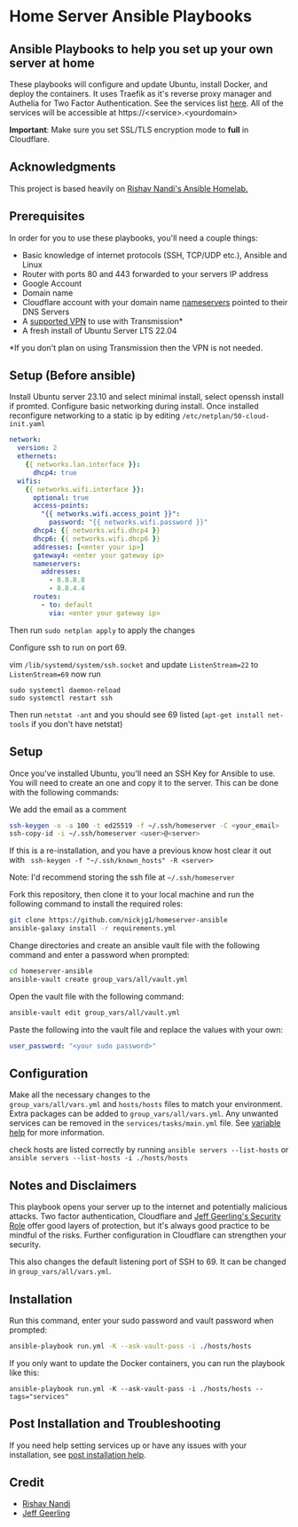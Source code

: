 # Home Server Ansible Playbooks

## Ansible Playbooks to help you set up your own server at home

These playbooks will configure and update Ubuntu, install Docker, and deploy the containers.
It uses Traefik as it's reverse proxy manager and Authelia for Two Factor Authentication. See the services list [here](serviceslist.md). All of the services will be accessible at https://\<service>.\<yourdomain>

**Important**: Make sure you set SSL/TLS encryption mode to **full** in Cloudflare.

## Acknowledgments

This project is based heavily on [Rishav Nandi's Ansible Homelab.](https://github.com/rishavnandi/ansible_homelab)

## Prerequisites

In order for you to use these playbooks, you'll need a couple things:

- Basic knowledge of internet protocols (SSH, TCP/UDP etc.), Ansible and Linux
- Router with ports 80 and 443 forwarded to your servers IP address
- Google Account
- Domain name
- Cloudflare account with your domain name [nameservers](https://www.youtube.com/watch?v=uqlo3lCqiy0) pointed to their DNS Servers
- A [supported VPN](https://haugene.github.io/docker-transmission-openvpn/supported-providers/) to use with Transmission*
- A fresh install of Ubuntu Server LTS 22.04

*If you don't plan on using Transmission then the VPN is not needed.

## Setup (Before ansible)

Install Ubuntu server 23.10 and select minimal install, select openssh install if promted. Configure basic networking during install.
Once installed reconfigure networking to a static ip by editing `/etc/netplan/50-cloud-init.yaml`

```yaml
network:
  version: 2
  ethernets:
    {{ networks.lan.interface }}:
      dhcp4: true
  wifis:
    {{ networks.wifi.interface }}:
      optional: true
      access-points:
        "{{ networks.wifi.access_point }}":
          password: "{{ networks.wifi.password }}"
      dhcp4: {{ networks.wifi.dhcp4 }}
      dhcp6: {{ networks.wifi.dhcp6 }}
      addresses: [<enter your ip>]
      gateway4: <enter your gateway ip>
      nameservers:
        addresses:
          - 8.8.8.8
          - 8.8.4.4
      routes:
        - to: default
          via: <enter your gateway ip>
```

Then run `sudo netplan apply` to apply the changes

Configure ssh to run on port 69. 

vim `/lib/systemd/system/ssh.socket`
and update `ListenStream=22` to `ListenStream=69`
now run
```
sudo systemctl daemon-reload
sudo systemctl restart ssh
```

Then run `netstat -ant` and you should see 69 listed (`apt-get install net-tools` if you don't have netstat)

## Setup

Once you've installed Ubuntu, you'll need an SSH Key for Ansible to use. You will need to create an one and copy it to the server. This can be done with the following commands:

We add the email as a comment

```bash
ssh-keygen -o -a 100 -t ed25519 -f ~/.ssh/homeserver -C <your_email>
ssh-copy-id -i ~/.ssh/homeserver <user>@<server>
```

If this is a re-installation, and you have a previous know host clear it out with ` ssh-keygen -f "~/.ssh/known_hosts" -R <server>`

Note: I'd recommend storing the ssh file at `~/.ssh/homeserver`

Fork this repository, then clone it to your local machine and run the following command to install the required roles:

```bash
git clone https://github.com/nickjg1/homeserver-ansible
ansible-galaxy install -r requirements.yml
```

Change directories and create an ansible vault file with the following command and enter a password when prompted:

```bash
cd homeserver-ansible
ansible-vault create group_vars/all/vault.yml
```

Open the vault file with the following command:

```bash
ansible-vault edit group_vars/all/vault.yml
```

Paste the following into the vault file and replace the values with your own:

```yaml
user_password: "<your sudo password>"
```

## Configuration

Make all the necessary changes to the `group_vars/all/vars.yml` and `hosts/hosts` files to match your environment. Extra packages can be added to `group_vars/all/vars.yml`. Any unwanted services can be removed in the `services/tasks/main.yml` file. See [variable help](variablehelp.md) for more information.

check hosts are listed correctly by running `ansible servers --list-hosts` or `ansible servers --list-hosts -i ./hosts/hosts`

## Notes and Disclaimers

This playbook opens your server up to the internet and potentially malicious attacks. Two factor authentication, Cloudflare and [Jeff Geerling's Security Role](https://github.com/geerlingguy/ansible-role-security) offer good layers of protection, but it's always good practice to be mindful of the risks. Further configuration in Cloudflare can strengthen your security.

This also changes the default listening port of SSH to 69. It can be changed in `group_vars/all/vars.yml`.

## Installation

Run this command, enter your sudo password and vault password when prompted:

```bash
ansible-playbook run.yml -K --ask-vault-pass -i ./hosts/hosts
```

If you only want to update the Docker containers, you can run the playbook like this:

```
ansible-playbook run.yml -K --ask-vault-pass -i ./hosts/hosts --tags="services"
```

## Post Installation and Troubleshooting

If you need help setting services up or have any issues with your installation, see [post installation help](postinstallation.md).

## Credit

- [Rishav Nandi](https://github.com/rishavnandi)
- [Jeff Geerling](https://github.com/geerlingguy)
